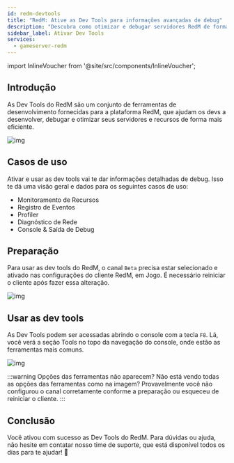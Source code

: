 ```yaml
---
id: redm-devtools
title: "RedM: Ative as Dev Tools para informações avançadas de debug"
description: "Descubra como otimizar e debugar servidores RedM de forma eficiente com poderosas dev tools para monitoramento de recursos e diagnóstico de rede → Saiba mais agora"
sidebar_label: Ativar Dev Tools
services:
  - gameserver-redm
---
```


import InlineVoucher from '@site/src/components/InlineVoucher';

## Introdução

As Dev Tools do RedM são um conjunto de ferramentas de desenvolvimento fornecidas para a plataforma RedM, que ajudam os devs a desenvolver, debugar e otimizar seus servidores e recursos de forma mais eficiente.

![img](https://screensaver01.zap-hosting.com/index.php/s/rNMcaSHBrNyD8Aw/preview)

<InlineVoucher />

## Casos de uso

Ativar e usar as dev tools vai te dar informações detalhadas de debug. Isso te dá uma visão geral e dados para os seguintes casos de uso:

- Monitoramento de Recursos
- Registro de Eventos
- Profiler
- Diagnóstico de Rede
- Console & Saída de Debug

## Preparação

Para usar as dev tools do RedM, o canal `Beta` precisa estar selecionado e ativado nas configurações do cliente RedM, em Jogo. É necessário reiniciar o cliente após fazer essa alteração.

![img](https://screensaver01.zap-hosting.com/index.php/s/YnxrfpzBr8ZZA95/download)

## Usar as dev tools

As Dev Tools podem ser acessadas abrindo o console com a tecla `F8`. Lá, você verá a seção Tools no topo da navegação do console, onde estão as ferramentas mais comuns.

![img](https://screensaver01.zap-hosting.com/index.php/s/24NqpsmSbJxnHaR/preview)

:::warning Opções das ferramentas não aparecem?
Não está vendo todas as opções das ferramentas como na imagem? Provavelmente você não configurou o canal corretamente conforme a preparação ou esqueceu de reiniciar o cliente.
:::

## Conclusão

Você ativou com sucesso as Dev Tools do RedM. Para dúvidas ou ajuda, não hesite em contatar nosso time de suporte, que está disponível todos os dias para te ajudar! 🙂

<InlineVoucher />